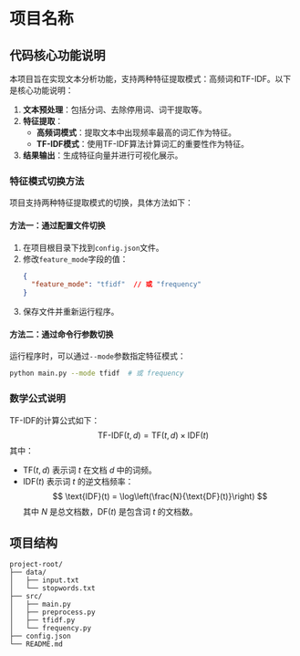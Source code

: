 # 项目名称

## 代码核心功能说明

本项目旨在实现文本分析功能，支持两种特征提取模式：高频词和TF-IDF。以下是核心功能说明：

1. **文本预处理**：包括分词、去除停用词、词干提取等。
2. **特征提取**：
   - **高频词模式**：提取文本中出现频率最高的词汇作为特征。
   - **TF-IDF模式**：使用TF-IDF算法计算词汇的重要性作为特征。
3. **结果输出**：生成特征向量并进行可视化展示。

### 特征模式切换方法

项目支持两种特征提取模式的切换，具体方法如下：

#### 方法一：通过配置文件切换

1. 在项目根目录下找到`config.json`文件。
2. 修改`feature_mode`字段的值：
   ```json
   {
     "feature_mode": "tfidf"  // 或 "frequency"
   }
   ```
3. 保存文件并重新运行程序。

#### 方法二：通过命令行参数切换

运行程序时，可以通过`--mode`参数指定特征模式：
```bash
python main.py --mode tfidf  # 或 frequency
```

### 数学公式说明

TF-IDF的计算公式如下：
$$
\text{TF-IDF}(t, d) = \text{TF}(t, d) \times \text{IDF}(t)
$$
其中：
- $\text{TF}(t, d)$ 表示词 $t$ 在文档 $d$ 中的词频。
- $\text{IDF}(t)$ 表示词 $t$ 的逆文档频率：
$$
\text{IDF}(t) = \log\left(\frac{N}{\text{DF}(t)}\right)
$$
其中 $N$ 是总文档数，$\text{DF}(t)$ 是包含词 $t$ 的文档数。

## 项目结构

```
project-root/
├── data/
│   ├── input.txt
│   └── stopwords.txt
├── src/
│   ├── main.py
│   ├── preprocess.py
│   ├── tfidf.py
│   └── frequency.py
├── config.json
└── README.md
```






